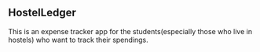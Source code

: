 ## HostelLedger
This is an expense tracker app for the students(especially those who live in hostels) who want to track their spendings.
